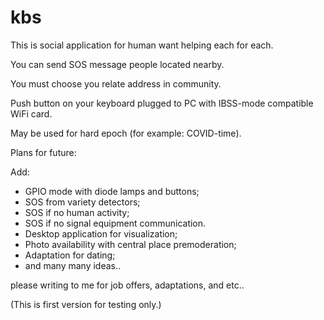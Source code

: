 # kbs

This is social application for human want helping each for each.

You can send SOS message people located nearby.

You must choose you relate address in community.

Push button on your keyboard plugged to PC with IBSS-mode compatible WiFi card.

May be used for hard epoch (for example: COVID-time).


Plans for future:


Add:

* GPIO mode with diode lamps and buttons;
* SOS from variety detectors;
* SOS if no human activity;
* SOS if no signal equipment communication.
* Desktop application for visualization;
* Photo availability with central place premoderation;
* Adaptation for dating;
* and many many ideas..

please writing to me for job offers, adaptations, and etc..

(This is first version for testing only.)
